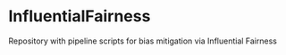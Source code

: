 # InfluentialFairness
Repository with pipeline scripts for bias mitigation via Influential Fairness
